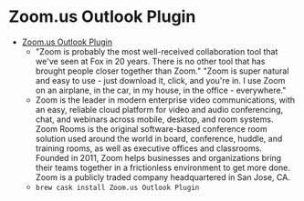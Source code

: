 # Zoom.us Outlook Plugin
- [Zoom.us Outlook Plugin](https://www.zoom.us/)
  -  "Zoom is probably the most well-received collaboration tool that we've seen at Fox in 20 years. There is no other tool that has brought people closer together than Zoom." "Zoom is super natural and easy to use - just download it, click, and you're in. I use Zoom on an airplane, in the car, in my house, in the office - everywhere."
  - Zoom is the leader in modern enterprise video communications, with an easy, reliable cloud platform for video and audio conferencing, chat, and webinars across mobile, desktop, and room systems. Zoom Rooms is the original software-based conference room solution used around the world in board, conference, huddle, and training rooms, as well as executive offices and classrooms. Founded in 2011, Zoom helps businesses and organizations bring their teams together in a frictionless environment to get more done. Zoom is a publicly traded company headquartered in San Jose, CA.
  - `brew cask install Zoom.us Outlook Plugin`
